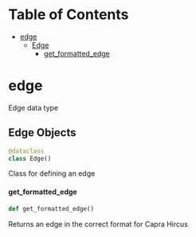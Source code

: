 # Table of Contents

* [edge](#edge)
  * [Edge](#edge.Edge)
    * [get\_formatted\_edge](#edge.Edge.get_formatted_edge)

<a id="edge"></a>

# edge

Edge data type

<a id="edge.Edge"></a>

## Edge Objects

```python
@dataclass
class Edge()
```

Class for defining an edge

<a id="edge.Edge.get_formatted_edge"></a>

#### get\_formatted\_edge

```python
def get_formatted_edge()
```

Returns an edge in the correct format for Capra Hircus

